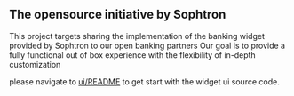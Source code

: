 ## The opensource initiative by Sophtron

This project targets sharing the implementation of the banking widget provided by Sophtron to our open banking partners 
Our goal is to provide a fully functional out of box experience with the flexibility of in-depth customization 

please navigate to [ui/README](ui/README.md) to get start with the widget ui source code.